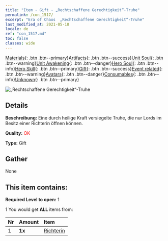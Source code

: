 ```yaml
---
title: "Item - Gift - „Rechtschaffene Gerechtigkeit“-Truhe"
permalink: /con_1517/
excerpt: "Era of Chaos  „Rechtschaffene Gerechtigkeit“-Truhe"
last_modified_at: 2021-05-18
locale: de
ref: "con_1517.md"
toc: false
classes: wide
---
```

 [Materials](/ItemsDE/){: .btn .btn--primary}[Artifacts](/ItemsDE/Artifacts/){: .btn .btn--success}[Unit Soul](/ItemsDE/UnitSoul/){: .btn .btn--warning}[Unit Awakening](/ItemsDE/UnitAwakening/){: .btn .btn--danger}[Hero Soul](/ItemsDE/HeroSoul/){: .btn .btn--info}[Hero Skill](/ItemsDE/HeroSkill/){: .btn .btn--primary}[Gift](/ItemsDE/Gift/){: .btn .btn--success}[Event related](/ItemsDE/Events/){: .btn .btn--warning}[Avatars](/ItemsDE/Avatars/){: .btn .btn--danger}[Consumables](/ItemsDE/Consumables/){: .btn .btn--info}[Unknown](/ItemsDE/Unknown/){: .btn .btn--primary}

 ![„Rechtschaffene Gerechtigkeit“-Truhe](/images/t/i_907131.png)

## Details
 **Beschreibung:** Eine durch heilige Kraft versiegelte Truhe, die nur Lords im Besitz einer Richterin öffnen können.

 **Quality:** <span style="color: #FF0000">OK</span>

 **Type:** Gift

## Gather

  None

## This item contains:

 **Required Level to open:** 1

 1 You would get **ALL** items  from:

  | Nr | Amount |     Item    |
  |:---|:-------|:------------|
  | 1 |  **1x** | [Richterin](/ItemsDE/unt_198/) |  | 
